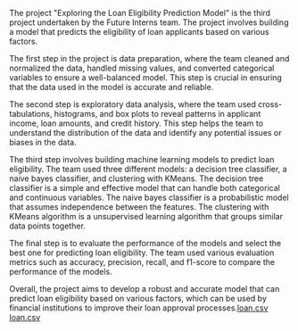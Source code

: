 The project "Exploring the Loan Eligibility Prediction Model" is the third project undertaken by the Future Interns team. The project involves building a model that predicts the eligibility of loan applicants based on various factors.

The first step in the project is data preparation, where the team cleaned and normalized the data, handled missing values, and converted categorical variables to ensure a well-balanced model. This step is crucial in ensuring that the data used in the model is accurate and reliable.

The second step is exploratory data analysis, where the team used cross-tabulations, histograms, and box plots to reveal patterns in applicant income, loan amounts, and credit history. This step helps the team to understand the distribution of the data and identify any potential issues or biases in the data.

The third step involves building machine learning models to predict loan eligibility. The team used three different models: a decision tree classifier, a naive bayes classifier, and clustering with KMeans. The decision tree classifier is a simple and effective model that can handle both categorical and continuous variables. The naive bayes classifier is a probabilistic model that assumes independence between the features. The clustering with KMeans algorithm is a unsupervised learning algorithm that groups similar data points together.

The final step is to evaluate the performance of the models and select the best one for predicting loan eligibility. The team used various evaluation metrics such as accuracy, precision, recall, and f1-score to compare the performance of the models.

Overall, the project aims to develop a robust and accurate model that can predict loan eligibility based on various factors, which can be used by financial institutions to improve their loan approval processes.[loan.csv](https://github.com/user-attachments/files/17844483/loan.csv)
[loan.csv](https://github.com/user-attachments/files/17844477/loan.csv)

